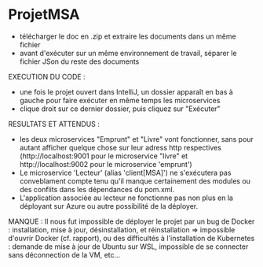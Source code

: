 # ProjetMSA

- télécharger le doc en .zip et extraire les documents dans un même fichier
- avant d'exécuter sur un même environnement de travail, séparer le fichier JSon du reste des documents

EXECUTION DU CODE :
- une fois le projet ouvert dans IntelliJ, un dossier apparaît en bas à gauche pour faire exécuter en même temps les microservices
- clique droit sur ce dernier dossier, puis cliquez sur "Exécuter"


RESULTATS ET ATTENDUS :
- les deux microservices "Emprunt" et "Livre" vont fonctionner, sans pour autant afficher quelque chose sur leur adress http respectives 
(http://localhost:9001 pour le microservice "livre" et http://localhost:9002 pour le microservice 'emprunt')
- Le microservice 'Lecteur' (alias 'client[MSA]') ne s'exécutera pas conveblament compte tenu qu'il manque certainement des modules ou des conflits 
dans les dépendances du pom.xml. 
- L'application associée au lecteur ne fonctionne pas non plus en la déployant sur Azure ou autre possibilité de la déployer.


MANQUE :
Il nous fut impossible de déployer le projet par un bug de Docker : installation, mise à jour, désinstallation, et réinstallation => impossible d'ouvrir Docker (cf. rapport),
ou des difficultés à l'installation de Kubernetes : demande de mise à jour de Ubuntu sur WSL, impossible de se connecter sans déconnection de la VM, etc... 
